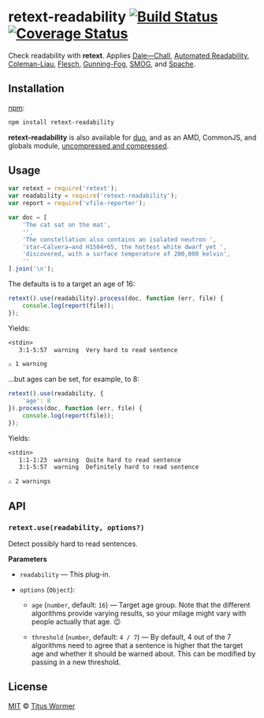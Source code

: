 # retext-readability [![Build Status][travis-badge]][travis] [![Coverage Status][codecov-badge]][codecov]

Check readability with **retext**.  Applies [Dale—Chall][dale-chall],
[Automated Readability][automated-readability], [Coleman-Liau][coleman-liau],
[Flesch][flesch], [Gunning-Fog][gunning-fog], [SMOG][smog],
and [Spache][spache].

## Installation

[npm][npm-install]:

```bash
npm install retext-readability
```

**retext-readability** is also available for [duo][duo-install], and as an
AMD, CommonJS, and globals module, [uncompressed and compressed][releases].

## Usage

```js
var retext = require('retext');
var readability = require('retext-readability');
var report = require('vfile-reporter');

var doc = [
    'The cat sat on the mat',
    '',
    'The constellation also contains an isolated neutron ',
    'star—Calvera—and H1504+65, the hottest white dwarf yet ',
    'discovered, with a surface temperature of 200,000 kelvin',
    ''
].join('\n');
```

The defaults is to a target an age of 16:

```js
retext().use(readability).process(doc, function (err, file) {
    console.log(report(file));
});
```

Yields:

```txt
<stdin>
   3:1-5:57  warning  Very hard to read sentence

⚠ 1 warning
```

...but ages can be set, for example, to 8:

```js
retext().use(readability, {
    'age': 8
}).process(doc, function (err, file) {
    console.log(report(file));
});
```

Yields:

```txt
<stdin>
   1:1-1:23  warning  Quite hard to read sentence
   3:1-5:57  warning  Definitely hard to read sentence

⚠ 2 warnings
```

## API

### `retext.use(readability, options?)`

Detect possibly hard to read sentences.

**Parameters**

*   `readability` — This plug-in.

*   `options` (`Object`):

    *   `age` (`number`, default: `16`)
        — Target age group.  Note that the different algorithms
        provide varying results, so your milage might vary with
        people actually that age. :wink:

    *   `threshold` (`number`, default: `4 / 7`)
        — By default, 4 out of the 7 algorithms need to agree that
        a sentence is higher that the target age and whether it should
        be warned about.  This can be modified by passing in a new
        threshold.

## License

[MIT][license] © [Titus Wormer][author]

<!-- Definitions -->

[travis-badge]: https://img.shields.io/travis/wooorm/retext-readability.svg

[travis]: https://travis-ci.org/wooorm/retext-readability

[codecov-badge]: https://img.shields.io/codecov/c/github/wooorm/retext-readability.svg

[codecov]: https://codecov.io/github/wooorm/retext-readability

[npm-install]: https://docs.npmjs.com/cli/install

[duo-install]: http://duojs.org/#getting-started

[releases]: https://github.com/wooorm/retext-readability/releases

[license]: LICENSE

[author]: http://wooorm.com

[dale-chall]: https://github.com/wooorm/dale-chall-formula

[automated-readability]: https://github.com/wooorm/automated-readability

[coleman-liau]: https://github.com/wooorm/coleman-liau

[flesch]: https://github.com/wooorm/flesch

[gunning-fog]: https://github.com/wooorm/gunning-fog

[spache]: https://github.com/wooorm/spache-formula

[smog]: https://github.com/wooorm/smog-formula
